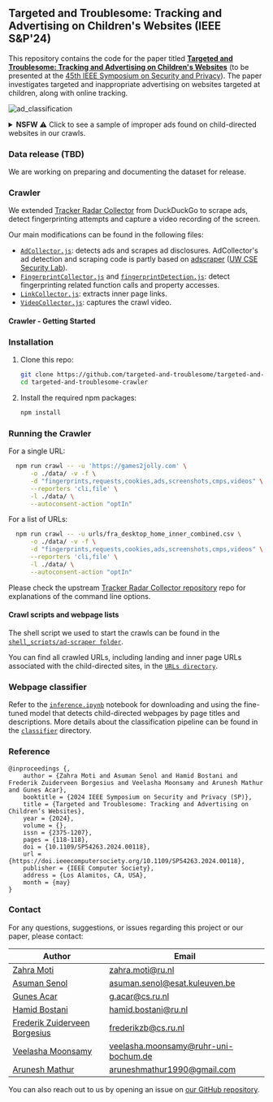 ## Targeted and Troublesome: Tracking and Advertising on Children's Websites (IEEE S&P'24)

This repository contains the code for the paper titled [**Targeted and Troublesome: Tracking and Advertising on Children's Websites**](https://arxiv.org/pdf/2308.04887) (to be presented at the [45th IEEE Symposium on
Security and Privacy](https://sp2024.ieee-security.org/)). The paper investigates targeted and inappropriate advertising on websites targeted at children, along with online tracking.

![ad_classification](https://github.com/targeted-and-troublesome/targeted-and-troublesome-crawler/assets/5788790/74805ebd-a8c0-4bdb-b2f3-d89825574edb)

<details>
  <summary>
      <b>NSFW</b> ⚠️ Click to see a sample of improper ads found on child-directed websites in our crawls.
  </summary>

![bad_ads_collage](https://github.com/targeted-and-troublesome/targeted-and-troublesome-crawler/assets/5788790/a9183d6d-2fe3-4571-8326-5ee22037ea51)

</details>


### Data release (TBD)
We are working on preparing and documenting the dataset for release.

### Crawler
We extended [Tracker Radar Collector](https://github.com/duckduckgo/tracker-radar-collector) from DuckDuckGo to scrape ads, detect fingerprinting attempts and capture a video recording of the screen.

Our main modifications can be found in the following files:
- [`AdCollector.js`](https://github.com/targeted-and-troublesome/targeted-and-troublesome-crawler/blob/main/collectors/AdCollector.js): detects ads and scrapes ad
disclosures. AdCollector's ad detection and scraping code is partly based on [adscraper](https://github.com/UWCSESecurityLab/adscraper) ([UW CSE Security Lab](https://seclab.cs.washington.edu/)).
- [`FingerprintCollector.js`](https://github.com/targeted-and-troublesome/targeted-and-troublesome-crawler/blob/main/collectors/FingerprintCollector.js) and [`fingerprintDetection.js`](https://github.com/targeted-and-troublesome/targeted-and-troublesome-crawler/blob/main/helpers/fingerprintDetection.js): detect fingerprinting related function calls and property accesses.
- [`LinkCollector.js`](https://github.com/targeted-and-troublesome/targeted-and-troublesome-crawler/blob/main/collectors/LinkCollector.js): extracts inner page links.
- [`VideoCollector.js`](https://github.com/targeted-and-troublesome/targeted-and-troublesome-crawler/blob/main/collectors/VideoCollector.js): captures the crawl video.

#### Crawler - Getting Started
### Installation
1. Clone this repo:
    ```sh
    git clone https://github.com/targeted-and-troublesome/targeted-and-troublesome-crawler.git
    cd targeted-and-troublesome-crawler
    ```
2. Install the required npm packages:
    ```sh
    npm install
    ```

### Running the Crawler

For a single URL:

```sh
  npm run crawl -- -u 'https://games2jolly.com' \
      -o ./data/ -v -f \
      -d "fingerprints,requests,cookies,ads,screenshots,cmps,videos" \
      --reporters 'cli,file' \
      -l ./data/ \
      --autoconsent-action "optIn"
```


For a list of URLs:

```sh
  npm run crawl -- -u urls/fra_desktop_home_inner_combined.csv \
      -o ./data/ -v -f \
      -d "fingerprints,requests,cookies,ads,screenshots,cmps,videos" \
      --reporters 'cli,file' \
      -l ./data/ \
      --autoconsent-action "optIn"
```

Please check the upstream [Tracker Radar Collector repository](https://github.com/duckduckgo/tracker-radar-collector/)
repo for explanations of the command line options.

#### Crawl scripts and webpage lists
The shell script we used to start the crawls can be found in the
[`shell_scripts/ad-scraper folder`](https://github.com/targeted-and-troublesome/targeted-and-troublesome-crawler/blob/main/shell_scripts/ad-scraper).

You can find all crawled URLs, including landing and inner page URLs associated with the child-directed sites,
in the [`URLs directory`](https://github.com/targeted-and-troublesome/targeted-and-troublesome-crawler/blob/main/urls).

### Webpage classifier

Refer to the [`inference.ipynb`](https://github.com/targeted-and-troublesome/targeted-and-troublesome-crawler/blob/main/classifier/inference.ipynb)
notebook for downloading and using the fine-tuned model that detects child-directed webpages by
page titles and descriptions. More details about the classification pipeline can be found in the [`classifier`](https://github.com/targeted-and-troublesome/targeted-and-troublesome-crawler/tree/main/classifier) directory.


### Reference
```
@inproceedings {,
    author = {Zahra Moti and Asuman Senol and Hamid Bostani and Frederik Zuiderveen Borgesius and Veelasha Moonsamy and Arunesh Mathur and Gunes Acar},
    booktitle = {2024 IEEE Symposium on Security and Privacy (SP)},
    title = {Targeted and Troublesome: Tracking and Advertising on Children’s Websites},
    year = {2024},
    volume = {},
    issn = {2375-1207},
    pages = {118-118},
    doi = {10.1109/SP54263.2024.00118},
    url = {https://doi.ieeecomputersociety.org/10.1109/SP54263.2024.00118},
    publisher = {IEEE Computer Society},
    address = {Los Alamitos, CA, USA},
    month = {may}
}
```

### Contact

For any questions, suggestions, or issues regarding this project or our paper, please contact:

| **Author**         | **Email**                     |
|--------------------|-------------------------------|
| [Zahra Moti](https://www.ru.nl/en/people/moti-jeshveghani-z)      | zahra.moti@ru.nl   |
| [Asuman Senol](https://www.asumansenol.com/)    | asuman.senol@esat.kuleuven.be   |
| [Gunes Acar](https://gunesacar.net/)     | g.acar@cs.ru.nl   |
| [Hamid Bostani](https://www.ru.nl/en/people/bostani-h) | hamid.bostani@ru.nl |
| [Frederik Zuiderveen Borgesius](https://www.ru.nl/personen/zuiderveen-borgesius-f) | frederikzb@cs.ru.nl|
| [Veelasha Moonsamy](https://veelasha.org/) | veelasha.moonsamy@ruhr-uni-bochum.de |
| [Arunesh Mathur](https://aruneshmathur.co.in/) | aruneshmathur1990@gmail.com |


You can also reach out to us by opening an issue on [our GitHub repository](https://github.com/targeted-and-troublesome/targeted-and-troublesome-crawler/issues).
